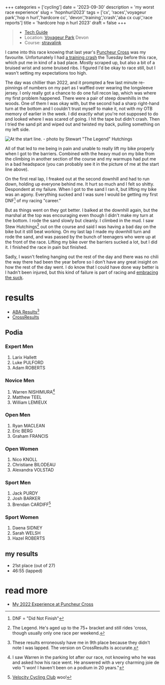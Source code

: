 +++
categories = ['cycling']
date = '2023-09-30'
description = 'my worst race experience'
slug = 'hopnhurl2023'
tags = ['cx', 'races','voyageur park','hop n hurl','hardcore cc', 'devon','training','crash','aba cx cup','race reports']
title = 'hardcore hop n hurl 2023'
draft = false
+++

> * [Tech Guide](https://www.albertabicycle.ab.ca/uploads/files/Hop%20%26%20Hurl%202023.pdf) 
> * Location: [Voyageur Park](../voyageurpark/) Devon
> * Course: [stravalink](https://www.strava.com/segments/35564994)

I came into this race knowing that last year's [Puncheur Cross](../puncheurcross2022/) was my favourite. Unfortunately I had [a training crash](../scars/) the Tuesday before this race, which put me in kind of a bad place. Mostly scraped up, but also a bit of a bruised wrist and some bruised ribs. I figured I'd be okay to race still, but I wasn't setting my expectations too high.

The day was chillier than 2022, and it prompted a few last minute re-pinnings of numbers on my part as I waffled over wearing the longsleeve jersey. I only really got a chance to do one full recon lap, which was where my first problem happened. There were a pair of steep downhills in the woods. One of them I was okay with, but the second had a sharp right-hand turn at the bottom and I couldn't trust myself to make it, not with my OTB memory of earlier in the week. I did exactly what you're not supposed to do and looked where I was scared of going. I hit the tape but didn't crash. Then I tried the sand pit and wiped out and twisted my back, pulling something on my left side. 

![At the start line. - photo by Stewart "The Legend" Hutchings](/hopnhurl23-startline.jpg "Start Line")

All of that led to me being in pain and unable to really lift my bike properly when I got to the barriers. Combined with the heavy mud on my bike from the climbing in another section of the course and my warmups had put me in a bad headspace (you can probably see it in the picture of me at the start line above).

On the first real lap, I freaked out at the second downhill and had to run down, holding up everyone behind me. It hurt so much and I felt so shitty. Despondent at my failure. When I got to the sand I ran it, but lifting my bike was an agony. Everything sucked and I was sure I would be getting my first DNF[^1] of my racing "career."

But as things went on they got better. I balked at the downhill again, but the marshal at the top was encouraging even though I didn't make my turn at the bottom. I rode the sand slowly but cleanly. I climbed in the mud. I saw Stew Hutchings[^2] out on the course and said I was having a bad day on the bike but it still beat working. On my last lap I made my downhill turn and rode the sand, and was passed by the bunch of teenagers who were up at the front of the race. Lifting my bike over the barriers sucked a lot, but I did it. I finished the race in pain but finished.

Sadly, I wasn't feeling hanging out the rest of the day and there was no chili the way there had been the year before so I don't have any great insight on how the rest of the day went. I do know that I could have done way better is I hadn't been injured, but this kind of failure is part of racing and [embracing the suck](../embracethesuck/).

[^1]: DNF = "Did Not Finish"
[^2]: The Legend. He's aged up to the 75+ bracket and still rides 'cross, though usually only one race per weekend.

# results

* [ABA Results](https://www.albertabicycle.ab.ca/uploads/files/2023%20Cross%20Results/Hop%20%2B%20Hurl%202023%20Final.pdf)[^3]
* [CrossResults](https://www.crossresults.com/race/11762)

[^3]: These results erroneously have me in 9th place because they didn't note I was lapped. The version on CrossResults is accurate.

## Podia

### Expert Men

1. Larix Hallett
2. Luke PULFORD
3. Adam ROBERTS

### Novice Men

1. Warren NISHIMURA[^4]
2. Matthew TEEL
3. William LEMIEUX

[^4]: I saw Warren in the parking lot after our race, not knowing who he was and asked how his race went. He answered with a very charming joie de velo "I won! I haven't been on a podium in 20 years."

### Open Men

1. Ryan MACLEAN
2. Eric BERG
3. Graham FRANCIS

### Open Women

1. Nico KNOLL
2. Christiane BILODEAU
3. Alexandra VOLSTAD

### Sport Men

1. Jack PURDY
2. Josh BARKER
3. Brendan CARDIFF[^5] 

[^5]: [Velocity Cycling Club](../vcc/) woo!

### Sport Women

1. Daena SIDNEY
2. Sarah WELSH
3. Hazel ROBERTS

## my results

* 21st place (out of 27)
* 46:55 (lapped)

# read more

* [My 2022 Experience at Puncheur Cross](../puncheurcross2022/)
